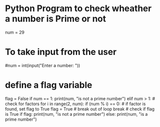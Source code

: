 # Python Program to check wheather a number is Prime or not
num = 29
# To take input from the user
#num = int(input("Enter a number: "))
# define a flag variable
flag = False
if num == 1:
    print(num, "is not a prime number")
elif num > 1:
    # check for factors
    for i in range(2, num):
        if (num % i) == 0:
            # if factor is found, set flag to True
            flag = True
            # break out of loop
            break
    # check if flag is True
    if flag:
        print(num, "is not a prime number")
    else:
        print(num, "is a prime number")
